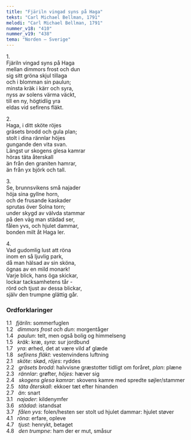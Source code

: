 ```yaml
---
title: "Fjäriln vingad syns på Haga"
tekst: "Carl Michael Bellman, 1791"
melodi: "Carl Michael Bellman, 1791"
nummer_v18: "410"
nummer_v19: "438"
tema: "Norden – Sverige"
---
```


1\.\
Fjäriln vingad syns på Haga\
mellan dimmors frost och dun\
sig sitt gröna skjul tillaga\
och i blomman sin paulun;\
minsta kräk i kärr och syra,\
nyss av solens värma väckt,\
till en ny, högtidlig yra\
eldas vid sefirens fläkt.

2\.\
Haga, i ditt sköte röjes\
gräsets brodd och gula plan;\
stolt i dina rännlar höjes\
gungande den vita svan.\
Längst ur skogens glesa kamrar\
höras täta återskall\
än från den graniten hamrar,\
än från yx björk och tall.

3\.\
Se, brunnsvikens små najader\
höja sina gyllne horn,\
och de frusande kaskader\
sprutas över Solna torn;\
under skygd av välvda stammar\
på den väg man städad ser,\
fålen yvs, och hjulet dammar,\
bonden milt åt Haga ler.

4\.\
Vad gudomlig lust att röna\
inom en så ljuvlig park,\
då man hälsad av sin sköna,\
ögnas av en mild monark!\
Varje blick, hans öga skickar,\
lockar tacksamhetens tår -\
rörd och tjust av dessa blickar,\
själv den trumpne glättig går.

### Ordforklaringer
1.1   *fjäriln*: sommerfuglen\
1.2   *dimmors frost och dun*: morgentåger\
1.4   *paulun*: telt, men også bolig og himmelseng\
1.5   *kräk*: kræ, *syra*: sur jordbund\
1.7   *yra*: ørhed, det at være vild af glæde\
1.8   *sefirens fläkt*: vestenvindens luftning\
2.1   *sköte*: skød, *röjes*: ryddes\
2.2   *gräsets brodd*: halvvisne græstotter tidligt om foråret, *plan*: plæne\
2.3   *rännlar*: grøfter, *höjes*: hæver sig\
2.4   *skogens glesa kamrar*: skovens kamre med spredte søjler/stammer\
2.5   *täta återskall*: ekkoer tæt efter hinanden\
2.7   *än*: snart\
3.1   *najader*: kildenymfer\
3.6   *städad*: istandsat\
3.7   *fålen yvs*: folen/hesten ser stolt ud hjulet dammar: hjulet støver\
4.1   *röna*: erfare, opleve\
4.7   *tjust*: henrykt, betaget\
4.8   *den trumpne*: ham der er mut, småsur